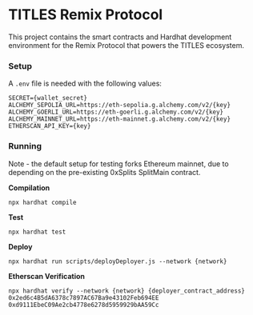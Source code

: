 # TITLES Remix Protocol

This project contains the smart contracts and Hardhat development environment for the Remix Protocol that powers the TITLES ecosystem.


### Setup
A `.env` file is needed with the following values:
```
SECRET={wallet_secret}
ALCHEMY_SEPOLIA_URL=https://eth-sepolia.g.alchemy.com/v2/{key}
ALCHEMY_GOERLI_URL=https://eth-goerli.g.alchemy.com/v2/{key}
ALCHEMY_MAINNET_URL=https://eth-mainnet.g.alchemy.com/v2/{key}
ETHERSCAN_API_KEY={key}
```

### Running

Note - the default setup for testing forks Ethereum mainnet, due to depending on the pre-existing 0xSplits SplitMain contract.


**Compilation**

``` npx hardhat compile ```

**Test**

` npx hardhat test `

**Deploy**

` npx hardhat run scripts/deployDeployer.js --network {network} `

**Etherscan Verification**

` npx hardhat verify --network {network} {deployer_contract_address} 0x2ed6c4B5dA6378c7897AC67Ba9e43102Feb694EE 0xd9111EbeC09Ae2cb4778e6278d5959929bAA59Cc `
